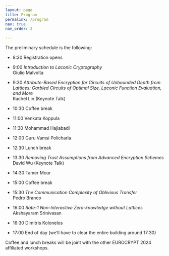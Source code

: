 ```yaml
---
layout: page
title: Program
permalink: /program
nav: true
nav_order: 2

---
```


The preliminary schedule is the following:

- 8:30	Registration opens

- 9:00	*Introduction to Laconic Cryptography* <br>
	Giulio Malvolta
- 9:30	*Attribute-Based Encryption for Circuits of Unbounded Depth from Lattices: Garbled Circuits of Optimal Size, Laconic Function Evaluation, and More* <br>
	Rachel Lin (Keynote Talk) 

- 10:30 Coffee break

- 11:00	Venkata Koppula
- 11:30	Mohammad Hajiabadi
- 12:00	Guru Vamsi Policharla

- 12:30 Lunch break

- 13:30 *Removing Trust Assumptions from Advanced Encryption Schemes* <br>
	David Wu (Keynote Talk)
- 14:30 Tamer Mour

- 15:00 Coffee break

- 15:30 *The Communication Complexity of Oblivious Transfer* <br>
	Pedro Branco
- 16:00 *Rate-1 Non-Interactive Zero-knowledge without Lattices* <br>
	Akshayaram Srinivasan
- 16:30 Dimitris Kolonelos

- 17:00 End of day  (we’ll have to clear the entire building around 17:30)

Coffee and lunch breaks will be joint with the other EUROCRYPT 2024 affiliated workshops.

